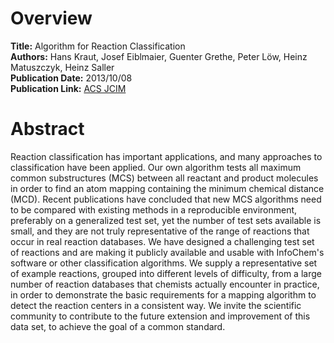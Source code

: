 # Overview
**Title:** Algorithm for Reaction Classification<br>
**Authors:** Hans Kraut, Josef Eiblmaier, Guenter Grethe, Peter Löw, Heinz Matuszczyk, Heinz Saller<br>
**Publication Date:** 2013/10/08<br>
**Publication Link:** [ACS JCIM](https://pubs.acs.org/doi/abs/10.1021/ci400442f)


# Abstract
Reaction classification has important applications, and many approaches to classification have been applied. Our own
algorithm tests all maximum common substructures (MCS) between all reactant and product molecules in order to find an
atom mapping containing the minimum chemical distance (MCD). Recent publications have concluded that new MCS algorithms
need to be compared with existing methods in a reproducible environment, preferably on a generalized test set, yet the
number of test sets available is small, and they are not truly representative of the range of reactions that occur in
real reaction databases. We have designed a challenging test set of reactions and are making it publicly available and
usable with InfoChem's software or other classification algorithms. We supply a representative set of example reactions,
grouped into different levels of difficulty, from a large number of reaction databases that chemists actually encounter
in practice, in order to demonstrate the basic requirements for a mapping algorithm to detect the reaction centers in a
consistent way. We invite the scientific community to contribute to the future extension and improvement of this data
set, to achieve the goal of a common standard.
